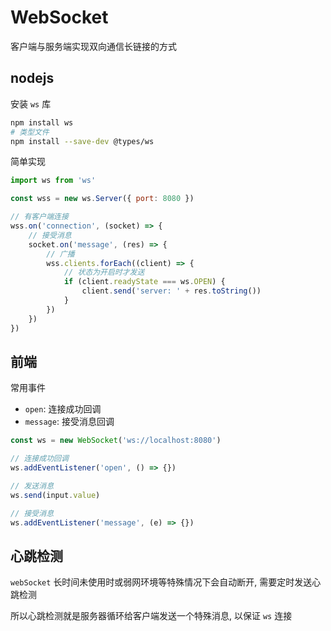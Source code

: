 # WebSocket

客户端与服务端实现双向通信长链接的方式

## nodejs

安装 `ws` 库

```bash
npm install ws
# 类型文件
npm install --save-dev @types/ws
```

简单实现

```js
import ws from 'ws'

const wss = new ws.Server({ port: 8080 })

// 有客户端连接
wss.on('connection', (socket) => {
	// 接受消息
	socket.on('message', (res) => {
		// 广播
		wss.clients.forEach((client) => {
			// 状态为开启时才发送
			if (client.readyState === ws.OPEN) {
				client.send('server: ' + res.toString())
			}
		})
	})
})
```

## 前端

常用事件

- `open`: 连接成功回调
- `message`: 接受消息回调

```js
const ws = new WebSocket('ws://localhost:8080')

// 连接成功回调
ws.addEventListener('open', () => {})

// 发送消息
ws.send(input.value)

// 接受消息
ws.addEventListener('message', (e) => {})
```

## 心跳检测

`webSocket` 长时间未使用时或弱网环境等特殊情况下会自动断开, 需要定时发送心跳检测

所以心跳检测就是服务器循环给客户端发送一个特殊消息, 以保证 `ws` 连接
